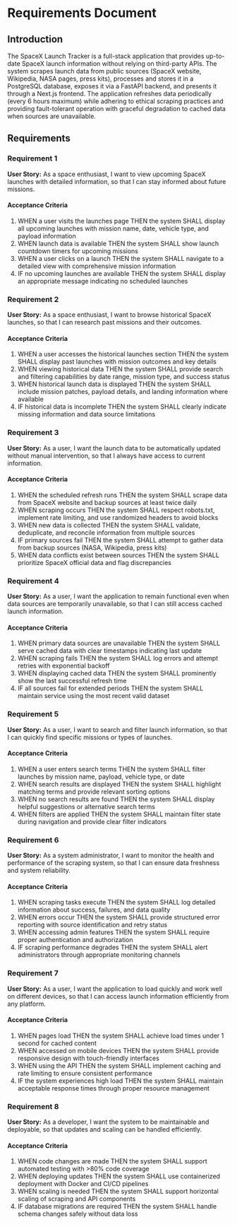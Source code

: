 # Requirements Document

## Introduction

The SpaceX Launch Tracker is a full-stack application that provides up-to-date SpaceX launch information without relying on third-party APIs. The system scrapes launch data from public sources (SpaceX website, Wikipedia, NASA pages, press kits), processes and stores it in a PostgreSQL database, exposes it via a FastAPI backend, and presents it through a Next.js frontend. The application refreshes data periodically (every 6 hours maximum) while adhering to ethical scraping practices and providing fault-tolerant operation with graceful degradation to cached data when sources are unavailable.

## Requirements

### Requirement 1

**User Story:** As a space enthusiast, I want to view upcoming SpaceX launches with detailed information, so that I can stay informed about future missions.

#### Acceptance Criteria

1. WHEN a user visits the launches page THEN the system SHALL display all upcoming launches with mission name, date, vehicle type, and payload information
2. WHEN launch data is available THEN the system SHALL show launch countdown timers for upcoming missions
3. WHEN a user clicks on a launch THEN the system SHALL navigate to a detailed view with comprehensive mission information
4. IF no upcoming launches are available THEN the system SHALL display an appropriate message indicating no scheduled launches

### Requirement 2

**User Story:** As a space enthusiast, I want to browse historical SpaceX launches, so that I can research past missions and their outcomes.

#### Acceptance Criteria

1. WHEN a user accesses the historical launches section THEN the system SHALL display past launches with mission outcomes and key details
2. WHEN viewing historical data THEN the system SHALL provide search and filtering capabilities by date range, mission type, and success status
3. WHEN historical launch data is displayed THEN the system SHALL include mission patches, payload details, and landing information where available
4. IF historical data is incomplete THEN the system SHALL clearly indicate missing information and data source limitations

### Requirement 3

**User Story:** As a user, I want the launch data to be automatically updated without manual intervention, so that I always have access to current information.

#### Acceptance Criteria

1. WHEN the scheduled refresh runs THEN the system SHALL scrape data from SpaceX website and backup sources at least twice daily
2. WHEN scraping occurs THEN the system SHALL respect robots.txt, implement rate limiting, and use randomized headers to avoid blocks
3. WHEN new data is collected THEN the system SHALL validate, deduplicate, and reconcile information from multiple sources
4. IF primary sources fail THEN the system SHALL attempt to gather data from backup sources (NASA, Wikipedia, press kits)
5. WHEN data conflicts exist between sources THEN the system SHALL prioritize SpaceX official data and flag discrepancies

### Requirement 4

**User Story:** As a user, I want the application to remain functional even when data sources are temporarily unavailable, so that I can still access cached launch information.

#### Acceptance Criteria

1. WHEN primary data sources are unavailable THEN the system SHALL serve cached data with clear timestamps indicating last update
2. WHEN scraping fails THEN the system SHALL log errors and attempt retries with exponential backoff
3. WHEN displaying cached data THEN the system SHALL prominently show the last successful refresh time
4. IF all sources fail for extended periods THEN the system SHALL maintain service using the most recent valid dataset

### Requirement 5

**User Story:** As a user, I want to search and filter launch information, so that I can quickly find specific missions or types of launches.

#### Acceptance Criteria

1. WHEN a user enters search terms THEN the system SHALL filter launches by mission name, payload, vehicle type, or date
2. WHEN search results are displayed THEN the system SHALL highlight matching terms and provide relevant sorting options
3. WHEN no search results are found THEN the system SHALL display helpful suggestions or alternative search terms
4. WHEN filters are applied THEN the system SHALL maintain filter state during navigation and provide clear filter indicators

### Requirement 6

**User Story:** As a system administrator, I want to monitor the health and performance of the scraping system, so that I can ensure data freshness and system reliability.

#### Acceptance Criteria

1. WHEN scraping tasks execute THEN the system SHALL log detailed information about success, failures, and data quality
2. WHEN errors occur THEN the system SHALL provide structured error reporting with source identification and retry status
3. WHEN accessing admin features THEN the system SHALL require proper authentication and authorization
4. IF scraping performance degrades THEN the system SHALL alert administrators through appropriate monitoring channels

### Requirement 7

**User Story:** As a user, I want the application to load quickly and work well on different devices, so that I can access launch information efficiently from any platform.

#### Acceptance Criteria

1. WHEN pages load THEN the system SHALL achieve load times under 1 second for cached content
2. WHEN accessed on mobile devices THEN the system SHALL provide responsive design with touch-friendly interfaces
3. WHEN using the API THEN the system SHALL implement caching and rate limiting to ensure consistent performance
4. IF the system experiences high load THEN the system SHALL maintain acceptable response times through proper resource management

### Requirement 8

**User Story:** As a developer, I want the system to be maintainable and deployable, so that updates and scaling can be handled efficiently.

#### Acceptance Criteria

1. WHEN code changes are made THEN the system SHALL support automated testing with >80% code coverage
2. WHEN deploying updates THEN the system SHALL use containerized deployment with Docker and CI/CD pipelines
3. WHEN scaling is needed THEN the system SHALL support horizontal scaling of scraping and API components
4. IF database migrations are required THEN the system SHALL handle schema changes safely without data loss